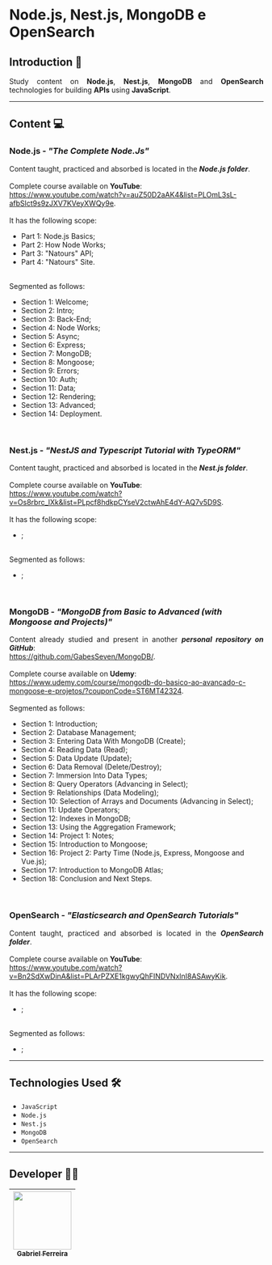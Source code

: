 # Node.js, Nest.js, MongoDB e OpenSearch <br>

## Introduction 📜 <br> 

<p style="text-align: justify;">
    Study content on <strong>Node.js</strong>, <strong>Nest.js</strong>, <strong>MongoDB</strong> and <strong>OpenSearch</strong> technologies for building <strong>APIs</strong> using <strong>JavaScript</strong>. 
</p>

<hr>

## Content 💻 <br>

### Node.js - <em>"The Complete Node.Js"</em><br>

<p style="text-align: justify;">
    Content taught, practiced and absorbed is located in the <strong><em>Node.js folder</em></strong>. 
    <br>
    <br>
    Complete course available on <strong>YouTube</strong>:<br><a href='https://www.youtube.com/watch?v=auZ50D2aAK4&list=PLOmL3sL-afbSlct9s9zJXV7KVeyXWQy9e'>https://www.youtube.com/watch?v=auZ50D2aAK4&list=PLOmL3sL-afbSlct9s9zJXV7KVeyXWQy9e</a>. 
    <br>
    <br>
    It has the following scope: 
    <ul>
        <li>Part 1: Node.js Basics;</li>
        <li>Part 2: How Node Works;</li>
        <li>Part 3: "Natours" API;</li>
        <li>Part 4: "Natours" Site.</li>
    </ul>
    <br>
    Segmented as follows: <br>
    <ul>
        <li>Section 1: Welcome;</li>
        <li>Section 2: Intro;</li>
        <li>Section 3: Back-End;</li>
        <li>Section 4: Node Works;</li>
        <li>Section 5: Async;</li>
        <li>Section 6: Express;</li>
        <li>Section 7: MongoDB;</li>
        <li>Section 8: Mongoose;</li>
        <li>Section 9: Errors;</li>
        <li>Section 10: Auth;</li>
        <li>Section 11: Data;</li>
        <li>Section 12: Rendering;</li>
        <li>Section 13: Advanced;</li>
        <li>Section 14: Deployment.</li>
    </ul>
</p>

<br>

### Nest.js - <em>"NestJS and Typescript Tutorial with TypeORM"</em><br>

<p style="text-align: justify;">
    Content taught, practiced and absorbed is located in the <strong><em>Nest.js folder</em></strong>. 
    <br>
    <br>
    Complete course available on <strong>YouTube</strong>:<br><a href='https://www.youtube.com/watch?v=Os8rbrc_lXk&list=PLpcf8hdkpCYseV2ctwAhE4dY-AQ7v5D9S'>https://www.youtube.com/watch?v=Os8rbrc_lXk&list=PLpcf8hdkpCYseV2ctwAhE4dY-AQ7v5D9S</a>. 
    <br>
    <br>
    It has the following scope:
    <ul>
        <li>;</li>
    </ul>
    <br>
    Segmented as follows: 
    <ul>
        <li>;</li>
    </ul>
</p>

<br>

### MongoDB - <em>"MongoDB from Basic to Advanced (with Mongoose and Projects)"</em><br>

<p style="text-align: justify;">
    Content already studied and present in another <strong><em>personal repository on GitHub</em></strong>:<br><a href='https://github.com/GabesSeven/MongoDB/'>https://github.com/GabesSeven/MongoDB/</a>. 
    <br>
    <br>
    Complete course available on <strong>Udemy</strong>:<br><a href='https://www.udemy.com/course/mongodb-do-basico-ao-avancado-c-mongoose-e-projetos/?couponCode=ST6MT42324'>https://www.udemy.com/course/mongodb-do-basico-ao-avancado-c-mongoose-e-projetos/?couponCode=ST6MT42324</a>. 
    <br>
    <br>
    Segmented as follows:
    <ul>
        <li>Section 1: Introduction;</li>
        <li>Section 2: Database Management;</li>
        <li>Section 3: Entering Data With MongoDB (Create);</li>
        <li>Section 4: Reading Data (Read);</li>
        <li>Section 5: Data Update (Update);</li>
        <li>Section 6: Data Removal (Delete/Destroy);</li>
        <li>Section 7: Immersion Into Data Types;</li>
        <li>Section 8: Query Operators (Advancing in Select);</li>
        <li>Section 9: Relationships (Data Modeling);</li>
        <li>Section 10: Selection of Arrays and Documents (Advancing in Select);</li>
        <li>Section 11: Update Operators;</li>
        <li>Section 12: Indexes in MongoDB;</li>
        <li>Section 13: Using the Aggregation Framework;</li>
        <li>Section 14: Project 1: Notes;</li>
        <li>Section 15: Introduction to Mongoose;</li>
        <li>Section 16: Project 2: Party Time (Node.js, Express, Mongoose and Vue.js);</li>
        <li>Section 17: Introduction to MongoDB Atlas;</li>
        <li>Section 18: Conclusion and Next Steps.</li>
    </ul>
</p>

<br>

### OpenSearch - <em>"Elasticsearch and OpenSearch Tutorials"</em><br>

<p style="text-align: justify;">
    Content taught, practiced and absorbed is located in the <strong><em>OpenSearch folder</em></strong>. 
    <br>
    <br>
    Complete course available on <strong>YouTube</strong>:<br><a href='https://www.youtube.com/watch?v=Bn2SdXwDinA&list=PLArPZXE1kgwyQhFINDVNxlnI8ASAwyKik'>https://www.youtube.com/watch?v=Bn2SdXwDinA&list=PLArPZXE1kgwyQhFINDVNxlnI8ASAwyKik</a>. 
    <br>
    <br>
    It has the following scope:
    <ul>
        <li>;</li>
    </ul>
    <br>
    Segmented as follows: 
    <ul>
        <li>;</li>
    </ul>
</p>  

<hr>

## Technologies Used 🛠️ <br>

- ``JavaScript``
- ``Node.js``
- ``Nest.js``
- ``MongoDB``
- ``OpenSearch``

<!--
<br>
<br>

![GIT](https://img.shields.io/badge/git-F05032?logo=git&logoCulor=white&style=for-the-badge) &nbsp;

![GITHUB](https://img.shields.io/badge/github-181717?logo=git&logoCulor=white&style=for-the-badge) &nbsp;

![KOTLIN](https://img.shields.io/badge/kotlin-7F52FF?logo=kotlin&logoCulor=white&style=for-the-badge) &nbsp;

![JAVA](https://img.shields.io/badge/Java-ED8B00?logo=java&logoCulor=white&style=for-the-badge) &nbsp;

![GRADLE](https://img.shields.io/badge/gradle-02303A?logo=gradle&logoCulor=white&style=for-the-badge) &nbsp;

![SPRING](https://img.shields.io/badge/spring-6DB33F?logo=spring&logoCulor=white&style=for-the-badge) &nbsp;

![SPRING BOOT](https://img.shields.io/badge/springboot-6DB33F?logo=springboot&logoCulor=white&style=for-the-badge) &nbsp;

![SWAGGER](https://img.shields.io/badge/swagger-85EA2D?logo=swagger&logoCulor=white&style=for-the-badge) &nbsp;

![H2 DATABASE](https://img.shields.io/badge/H2DATABASE-1316BF?logo=databricks&logoCulor=white&style=for-the-badge) &nbsp;

![HIBERNATE](https://img.shields.io/badge/hibernate-59666C?logo=hibernate&logoCulor=white&style=for-the-badge) &nbsp;

![FLYWAY](https://img.shields.io/badge/flyway-CC0200?logo=flyway&logoCulor=white&style=for-the-badge) &nbsp; -->

<hr>

## Developer 🧑‍💻 <br>
| [<img src="https://avatars.githubusercontent.com/u/37443722?v=4" width=115><br><sub>Gabriel Ferreira</sub>](https://github.com/GabesSeven)
| :---: 
